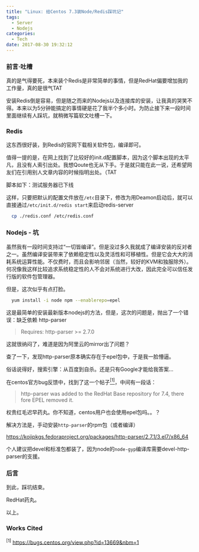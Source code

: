 ```yaml
---
title: "Linux: 给Centos 7.3装Node/Redis踩坑记"
tags:
  - Server
  - Nodejs
categories:
  - Tech
date: 2017-08-30 19:32:12
---
```


### 前言·吐槽

真的是气得要死，本来装个Redis是非常简单的事情，但是RedHat偏要增加我的工作量，真的是很气TAT

安装Redis倒是容易，但是随之而来的Nodejs以及连接库的安装，让我真的哭笑不得。本来以为5分钟能搞定的事情硬是花了我半个多小时。为防止接下来一段时间里面继续有人踩坑，就稍微写篇软文吐槽一下。

<!-- More -->

### Redis

这东西很好装，到Redis的官网下载相关软件包，编译即可。

值得一提的是，在网上找到了比较好的init.d配置脚本，因为这个脚本出现的太平凡，且没有人索引出处。我想Qoute也无从下手。于是就只能在此一说，还希望网友们在引用别人文章内容的时候指明出处。（TAT

脚本如下：测试服务器已下线

这样，只要把默认的配置文件放在`/etc`目录下，修改为用Deamon启动后，就可以直接通过`/etc/init.d/redis start`来启动redis-server

```bash
  cp ./redis.conf /etc/redis.conf
```

### Nodejs - 坑

虽然我有一段时间支持过“一切皆编译”。但是没过多久我就成了编译安装的反对者之一。虽然编译安装带来了依赖稳定性以及灵活性和可移植性。但是它会大大的消耗系统运算性能。不仅费时，而且会影响邻居（当然，较好的KVM和独服除外）。何况像我这样比较追求系统稳定性的人不会对系统进行大改，因此完全可以信任发行版的软件包管理器。

但是，这次似乎有点打脸。

```bash
  yum install -i node npm --enablerepo=epel
```

这是最简单的安装最新版本nodejs的方法，但是，这次的问题是，抛出了一个错误：缺乏依赖 http-parser

> Requires: http-parser >= 2.7.0

这就很纳闷了，难道是因为阿里云的mirror出了问题？

查了一下，发现http-parser原本确实存在于epel包中，于是我一脸懵逼。

俗话说得好，搜索引擎：从百度到自杀。还是只有Google才能给我答案...

在centos官方bug反馈中，找到了这一个帖子<a href="#sup1"><sup>[1]</sup></a>，中间有一段话：

> http-parser was added to the RedHat Base repository for 7.4, there fore EPEL removed it.

权贵红毛迟早药丸。你不知道，centos用户也会使用epel包吗。。？

解决方法是，手动安装`http-parser`的rpm包（或者编译）

https://kojipkgs.fedoraproject.org/packages/http-parser/2.7.1/3.el7/x86_64

个人建议把devel和标准包都装了，因为node的`node-gyp`编译库需要devel-http-parser的支援。

### 后言

到此，踩坑结束。

RedHat药丸。

以上。

### Works Cited
<sup id="sup1">[1]</sup> https://bugs.centos.org/view.php?id=13669&nbm=1
